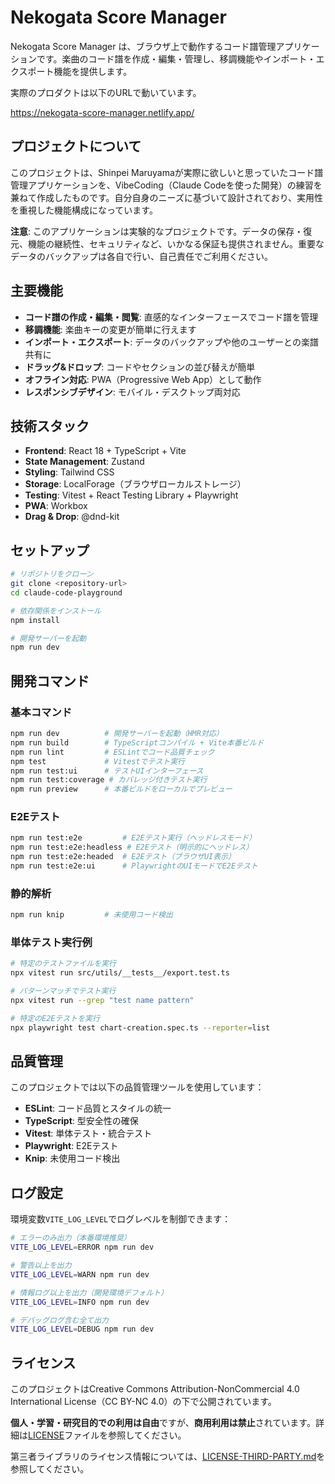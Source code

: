 # Nekogata Score Manager

Nekogata Score Manager は、ブラウザ上で動作するコード譜管理アプリケーションです。楽曲のコード譜を作成・編集・管理し、移調機能やインポート・エクスポート機能を提供します。

実際のプロダクトは以下のURLで動いています。

https://nekogata-score-manager.netlify.app/

## プロジェクトについて

このプロジェクトは、Shinpei Maruyamaが実際に欲しいと思っていたコード譜管理アプリケーションを、VibeCoding（Claude Codeを使った開発）の練習を兼ねて作成したものです。自分自身のニーズに基づいて設計されており、実用性を重視した機能構成になっています。

**注意**: このアプリケーションは実験的なプロジェクトです。データの保存・復元、機能の継続性、セキュリティなど、いかなる保証も提供されません。重要なデータのバックアップは各自で行い、自己責任でご利用ください。

## 主要機能

- **コード譜の作成・編集・閲覧**: 直感的なインターフェースでコード譜を管理
- **移調機能**: 楽曲キーの変更が簡単に行えます
- **インポート・エクスポート**: データのバックアップや他のユーザーとの楽譜共有に
- **ドラッグ&ドロップ**: コードやセクションの並び替えが簡単
- **オフライン対応**: PWA（Progressive Web App）として動作
- **レスポンシブデザイン**: モバイル・デスクトップ両対応

## 技術スタック

- **Frontend**: React 18 + TypeScript + Vite
- **State Management**: Zustand
- **Styling**: Tailwind CSS
- **Storage**: LocalForage（ブラウザローカルストレージ）
- **Testing**: Vitest + React Testing Library + Playwright
- **PWA**: Workbox
- **Drag & Drop**: @dnd-kit

## セットアップ

```bash
# リポジトリをクローン
git clone <repository-url>
cd claude-code-playground

# 依存関係をインストール
npm install

# 開発サーバーを起動
npm run dev
```

## 開発コマンド

### 基本コマンド
```bash
npm run dev          # 開発サーバーを起動（HMR対応）
npm run build        # TypeScriptコンパイル + Vite本番ビルド
npm run lint         # ESLintでコード品質チェック
npm test             # Vitestでテスト実行
npm run test:ui      # テストUIインターフェース
npm run test:coverage # カバレッジ付きテスト実行
npm run preview      # 本番ビルドをローカルでプレビュー
```

### E2Eテスト
```bash
npm run test:e2e         # E2Eテスト実行（ヘッドレスモード）
npm run test:e2e:headless # E2Eテスト（明示的にヘッドレス）
npm run test:e2e:headed  # E2Eテスト（ブラウザUI表示）
npm run test:e2e:ui      # PlaywrightのUIモードでE2Eテスト
```

### 静的解析
```bash
npm run knip         # 未使用コード検出
```

### 単体テスト実行例
```bash
# 特定のテストファイルを実行
npx vitest run src/utils/__tests__/export.test.ts

# パターンマッチでテスト実行
npx vitest run --grep "test name pattern"

# 特定のE2Eテストを実行
npx playwright test chart-creation.spec.ts --reporter=list
```

## 品質管理

このプロジェクトでは以下の品質管理ツールを使用しています：

- **ESLint**: コード品質とスタイルの統一
- **TypeScript**: 型安全性の確保
- **Vitest**: 単体テスト・統合テスト
- **Playwright**: E2Eテスト
- **Knip**: 未使用コード検出

## ログ設定

環境変数`VITE_LOG_LEVEL`でログレベルを制御できます：

```bash
# エラーのみ出力（本番環境推奨）
VITE_LOG_LEVEL=ERROR npm run dev

# 警告以上を出力
VITE_LOG_LEVEL=WARN npm run dev

# 情報ログ以上を出力（開発環境デフォルト）
VITE_LOG_LEVEL=INFO npm run dev

# デバッグログ含む全て出力
VITE_LOG_LEVEL=DEBUG npm run dev
```

## ライセンス

このプロジェクトはCreative Commons Attribution-NonCommercial 4.0 International License（CC BY-NC 4.0）の下で公開されています。

**個人・学習・研究目的での利用は自由**ですが、**商用利用は禁止**されています。詳細は[LICENSE](LICENSE)ファイルを参照してください。

第三者ライブラリのライセンス情報については、[LICENSE-THIRD-PARTY.md](LICENSE-THIRD-PARTY.md)を参照してください。

